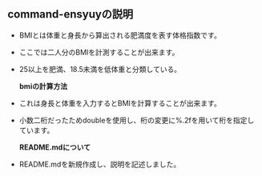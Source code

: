 ## **command-ensyuyの説明**

- BMIとは体重と身長から算出される肥満度を表す体格指数です。
- ここでは二人分のBMIを計測することが出来ます。
- 25以上を肥満、18.5未満を低体重と分類している。

   **bmiの計算方法** 
- これは身長と体重を入力するとBMIを計算することが出来ます。
- 小数二桁だったためdoubleを使用し、桁の変更に%.2fを用いて桁を指定しています。

   **README.mdについて**
- README.mdを新規作成し、説明を記述しました。
